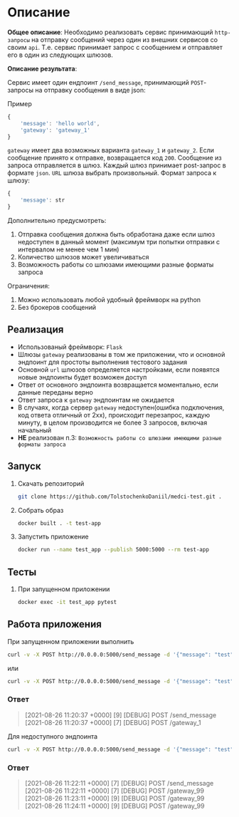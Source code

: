 # Описание

**Общее описание**: Необходимо реализовать сервис принимающий `http-запросы` на отправку сообщений через один из внешних сервисов со своим `api`. Т.е. сервис принимает запрос с сообщением и отправляет его в один из следующих шлюзов.

**Описание результата**:

Сервис имеет один ендпоинт `/send_message`, принимающий `POST`-запросы на отправку сообщения в виде json:

Пример

```js
{
    'message': 'hello world', 
    'gateway': 'gateway_1'
}
```

`gateway` имеет два возможных варианта `gateway_1` и `gateway_2`.
Если сообщение принято к отправке, возвращается код `200`.
Сообщение из запроса отправляется в шлюз. Каждый шлюз принимает post-запрос в формате `json`. `URL` шлюза выбрать произвольный.
Формат запроса к шлюзу:

```js
{
    'message': str
}
```

Дополнительно предусмотреть:

1. Отправка сообщения должна быть обработана даже если шлюз недоступен в данный момент (максимум три попытки отправки с интервалом не менее чем 1 мин)
2. Количество шлюзов может увеличиваться
3. Возможность работы со шлюзами имеющими разные форматы запроса

Ограничения:

1. Можно использовать любой удобный фреймворк на python
2. Без брокеров сообщений

## Реализация

- Использованый фреймворк: `Flask`
- Шлюзы `gateway` реализованы в том же приложении, что и основной эндпоинт для простоты выполнения тестового задания
- Основной `url` шлюзов определяется настройками, если появятся новые эндпоинты будет возможен доступ
- Ответ от основного эндпоинта возвращается моментально, если данные переданы верно
- Ответ запроса к `gateway` эндпоинтам не ожидается
- В случаях, когда сервер `gateway` недоступен(ошибка подключения, код ответа отличный от 2хх), происходит перезапрос, каждую минуту, в целом производится не более 3 запросов, включая начальный
- **НЕ** реализован п.3: `Возможность работы со шлюзами имеющими разные форматы запроса`

## Запуск

1. Скачать репозиторий

   ```sh
   git clone https://github.com/TolstochenkoDaniil/medci-test.git .
   ```

2. Собрать образ

   ```sh
   docker built . -t test-app
   ```

3. Запустить приложение

   ```sh
   docker run --name test_app --publish 5000:5000 --rm test-app
   ```

## Тесты

1. При запущенном приложении

   ```sh
   docker exec -it test_app pytest
   ```

## Работа приложения

При запущенном приложении выполнить

```sh
curl -v -X POST http://0.0.0.0:5000/send_message -d '{"message": "test", "gateway": "gateway_1"}'
```

или

```sh
curl -v -X POST http://0.0.0.0:5000/send_message -d '{"message": "test", "gateway": "gateway_2"}'
```

### Ответ

> [2021-08-26 11:20:37 +0000] [9] [DEBUG] POST /send_message  
> [2021-08-26 11:20:37 +0000] [7] [DEBUG] POST /gateway_1

Для недоступного эндпоинта

```sh
curl -v -X POST http://0.0.0.0:5000/send_message -d '{"message": "test", "gateway": "gateway_99"}'
```

### Ответ

> [2021-08-26 11:22:11 +0000] [7] [DEBUG] POST /send_message  
> [2021-08-26 11:22:11 +0000] [7] [DEBUG] POST /gateway_99  
> [2021-08-26 11:23:11 +0000] [9] [DEBUG] POST /gateway_99  
> [2021-08-26 11:24:11 +0000] [9] [DEBUG] POST /gateway_99
